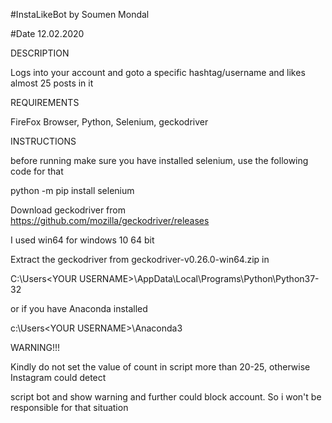 #InstaLikeBot by Soumen Mondal

#Date 12.02.2020

DESCRIPTION

Logs into your account and goto a specific hashtag/username and likes almost 25 posts in it

REQUIREMENTS

FireFox Browser, Python, Selenium, geckodriver

INSTRUCTIONS

before running make sure you have installed selenium, use the following code for that

python -m pip install selenium

Download geckodriver from https://github.com/mozilla/geckodriver/releases

I used win64 for windows 10 64 bit

Extract the geckodriver from geckodriver-v0.26.0-win64.zip in

C:\Users\<YOUR USERNAME>\AppData\Local\Programs\Python\Python37-32

or if you have Anaconda installed

c:\Users\<YOUR USERNAME>\Anaconda3

WARNING!!!

Kindly do not set the value of count in script more than 20-25, otherwise Instagram could detect

script bot and show warning and further could block account. So i won't be responsible for that situation
